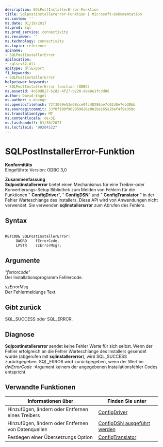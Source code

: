 ```yaml
---
description: SQLPostInstallerError-Funktion
title: Sqlpostinstallererror-Funktion | Microsoft-Dokumentation
ms.custom: ''
ms.date: 01/19/2017
ms.prod: sql
ms.prod_service: connectivity
ms.reviewer: ''
ms.technology: connectivity
ms.topic: reference
apiname:
- SQLPostInstallerError
apilocation:
- sqlsrv32.dll
apitype: dllExport
f1_keywords:
- SQLPostInstallerError
helpviewer_keywords:
- SQLPostInstallerError function [ODBC]
ms.assetid: 4c60d827-b2d2-4f27-b220-daa9e1fcdd8d
author: David-Engel
ms.author: v-daenge
ms.openlocfilehash: 72f3059e53e68cce0fc40286ae7c02d0e7eb38bb
ms.sourcegitcommit: 33f0f190f962059826e002be165a2bef4f9e350c
ms.translationtype: MT
ms.contentlocale: de-DE
ms.lasthandoff: 01/30/2021
ms.locfileid: "99204522"
---
```

# <a name="sqlpostinstallererror-function"></a>SQLPostInstallerError-Funktion
**Konformitäts**  
 Eingeführte Version: ODBC 3,0  
  
 **Zusammenfassung**  
 **Sqlpostinstallererror** bietet einen Mechanismus für eine Treiber-oder Konvertierungs-Setup Bibliothek zum Melden von Fehlern für die Funktionen " **ConfigDriver**", " **ConfigDSN**" und " **ConfigTranslator** " in der Fehler Warteschlange des Installers. Diese API wird von Anwendungen nicht verwendet. Sie verwenden **sqlinstallererror** zum Abrufen des Fehlers.  
  
## <a name="syntax"></a>Syntax  
  
```cpp  
  
RETCODE SQLPostInstallerError(  
     DWORD    fErrorCode,  
     LPSTR    szErrorMsg);  
```  
  
## <a name="arguments"></a>Argumente  
 *"ferrorcode"*  
 Der Installationsprogramm Fehlercode.  
  
 *szErrorMsg*  
 Der Fehlermeldungs Text.  
  
## <a name="returns"></a>Gibt zurück  
 SQL_SUCCESS oder SQL_ERROR.  
  
## <a name="diagnostics"></a>Diagnose  
 **Sqlpostinstallererror** sendet keine Fehler Werte für sich selbst. Wenn der Fehler erfolgreich an die Fehler Warteschlange des Installers gesendet wurde (abgerufen mit **sqlinstallererror**), wird SQL_SUCCESS zurückgegeben. SQL_ERROR wird zurückgegeben, wenn der Wert im *dwErrorCode* -Argument keinem der angegebenen Installationsfehler Codes entspricht.  
  
## <a name="related-functions"></a>Verwandte Funktionen  
  
|Informationen über|Finden Sie unter|  
|---------------------------|---------|  
|Hinzufügen, ändern oder Entfernen eines Treibers|[ConfigDriver](../../../odbc/reference/syntax/configdriver-function.md)|  
|Hinzufügen, ändern oder Entfernen von Datenquellen|[ConfigDSN ausgeführt werden](../../../odbc/reference/syntax/configdsn-function.md)|  
|Festlegen einer Übersetzungs Option|[ConfigTranslator](../../../odbc/reference/syntax/configtranslator-function.md)|
